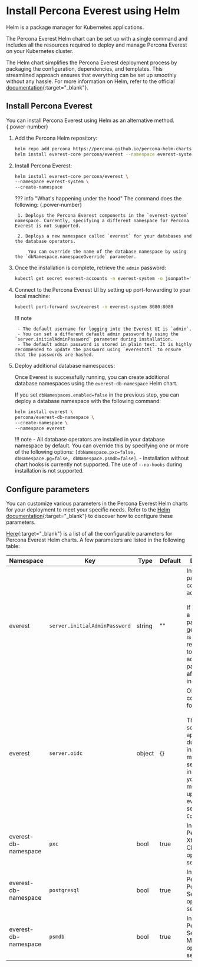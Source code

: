 # Install Percona Everest using Helm

Helm is a package manager for Kubernetes applications.

The Percona Everest Helm chart can be set up with a single command and includes all the resources required to deploy and manage Percona Everest on your Kubernetes cluster. 

The Helm chart simplifies the Percona Everest deployment process by packaging the configuration, dependencies, and templates. This streamlined approach ensures that everything can be set up smoothly without any hassle. For more information on Helm, refer to the official [documentation](https://helm.sh/docs/topics/charts/){:target="_blank"}.

## Install Percona Everest

You can install Percona Everest using Helm as an alternative method.
{.power-number}

1. Add the Percona Helm repository:

    ```sh
    helm repo add percona https://percona.github.io/percona-helm-charts/
    helm install everest-core percona/everest --namespace everest-system --create-namespace
    ```

2. Install Percona Everest:

    ```sh
    helm install everest-core percona/everest \
    --namespace everest-system \
    --create-namespace
    ```

    ??? info "What's happening under the hood"
        The command does the following:
        {.power-number}

        1. Deploys the Percona Everest components in the `everest-system` namespace. Currently, specifying a different namespace for Percona Everest is not supported.

        2. Deploys a new namespace called `everest` for your databases and the database operators.

            You can override the name of the database namespace by using the `dbNamespace.namespaceOverride` parameter.

3. Once the installation is complete, retrieve the `admin` password:

    ```sh
    kubectl get secret everest-accounts -n everest-system -o jsonpath='{.data.users\.yaml}' | base64 --decode  | yq '.admin.passwordHash'
    ```

4. Connect to the Percona Everest UI by setting up port-forwarding to your local machine:

    ```sh
    kubectl port-forward svc/everest -n everest-system 8080:8080
    ```

    !!! note

        - The default username for logging into the Everest UI is `admin`.
        - You can set a different default admin password by using the `server.initialAdminPassword` parameter during installation.
        - The default admin password is stored in plain text. It is highly recommended to update the password using `everestctl` to ensure that the passwords are hashed.

5. Deploy additional database namespaces:

    Once Everest is successfully running, you can create additional database namespaces using the `everest-db-namespace` Helm chart. 

    If you set `dbNamespaces.enabled=false` in the previous step, you can deploy a database namespace with the following command:

    ```sh
    helm install everest \
    percona/everest-db-namespace \
    --create-namespace \
    --namespace everest
    ```

    !!! note
        -  All database operators are installed in your database namespace by default. You can override this by specifying one or more of the following options: `[dbNamespace.pxc=false, dbNamespace.pg=false, dbNamespace.psmdb=false]`.
        - Installation without chart hooks is currently not supported. The use of `--no-hooks` during installation is not supported.


## Configure parameters

You can customize various parameters in the Percona Everest Helm charts for your deployment to meet your specific needs. Refer to the [Helm documentation](https://helm.sh/docs/chart_best_practices/values/){:target="_blank"} to discover how to configure these parameters.

[Here](https://github.com/percona/percona-helm-charts/blob/main/charts/everest/README.md#configuration){:target="_blank"} is a list of all the configurable parameters for Percona Everest Helm charts. A few parameters are listed in the following table:

|**Namespace**|**Key**|**Type**|**Default**|**Description**|
|---------|------|---------|------------------|------------|
|everest|`server.initialAdminPassword`|string|""|Initial password configured for admin user.</br></br> If it is not set, a random password is generated. It is recommended to reset the admin password after installation.|
|everest|`server.oidc`|object|{}|OIDC configuration for Everest.</br></br> These settings are applied only during installation. To modify the settings after installation, you have to manually update the everest-settings `ConfigMap`.|
|everest-db-namespace|`pxc`|bool|true| Installs the Percona XtraDB Cluster operator if set.|
|everest-db-namespace|`postgresql`|bool|true| Installs the Percona Postgresql Server operator if set.|
|everest-db-namespace|`psmdb`|bool|true| Installs the Percona Server MongoDB operator if set.|

























